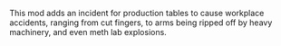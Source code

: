 This mod adds an incident for production tables to cause workplace accidents, ranging from cut fingers, to arms being ripped off by heavy machinery, and even meth lab explosions.
